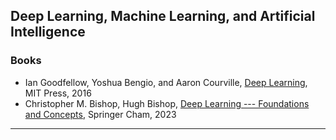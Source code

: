 ## Deep Learning, Machine Learning, and Artificial Intelligence

### Books
* Ian Goodfellow, Yoshua Bengio, and Aaron Courville, [Deep Learning](https://www.deeplearningbook.org/), MIT Press, 2016
* Christopher M. Bishop, Hugh Bishop, [Deep Learning --- Foundations and Concepts](https://link.springer.com/book/10.1007/978-3-031-45468-4), Springer Cham, 2023

***
